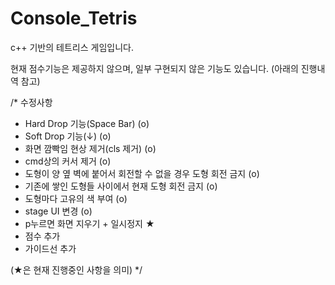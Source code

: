 # Console_Tetris

c++ 기반의 테트리스 게임입니다.

현재 점수기능은 제공하지 않으며, 일부 구현되지 않은 기능도 있습니다. (아래의 진행내역 참고)


/*
수정사항
- Hard Drop 기능(Space Bar) (o)
- Soft Drop 기능(↓) (o)
- 화면 깜빡임 현상 제거(cls 제거) (o)
- cmd상의 커서 제거 (o)
- 도형이 양 옆 벽에 붙어서 회전할 수 없을 경우 도형 회전 금지 (o)
- 기존에 쌓인 도형들 사이에서 현재 도형 회전 금지 (o)
- 도형마다 고유의 색 부여 (o)
- stage UI 변경 (o)
- p누르면 화면 지우기 + 일시정지 ★
- 점수 추가
- 가이드선 추가

(★은 현재 진행중인 사항을 의미)
*/
